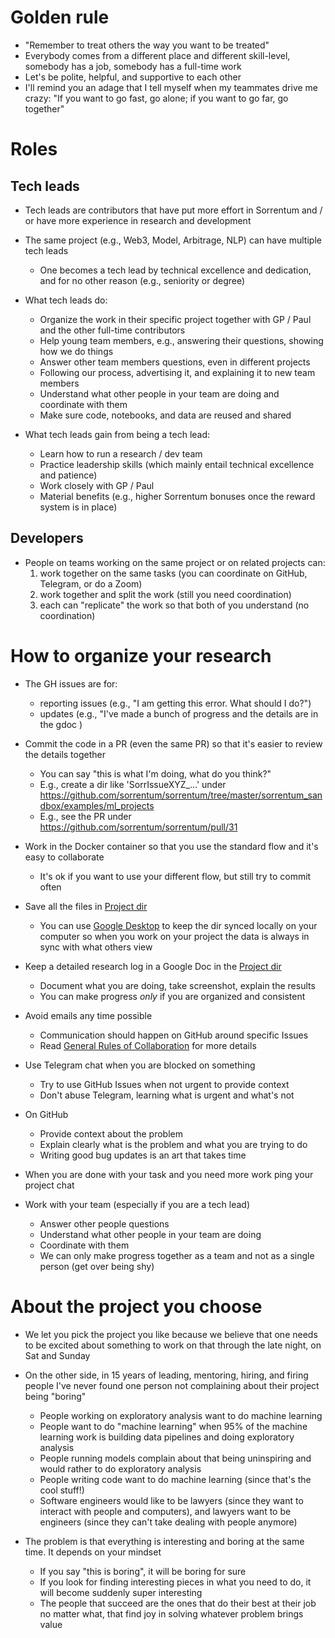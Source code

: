 # Golden rule

- "Remember to treat others the way you want to be treated"
- Everybody comes from a different place and different skill-level, somebody has
  a job, somebody has a full-time work
- Let's be polite, helpful, and supportive to each other
- I'll remind you an adage that I tell myself when my teammates drive me crazy:
  "If you want to go fast, go alone; if you want to go far, go together"

# Roles

## Tech leads

- Tech leads are contributors that have put more effort in Sorrentum and / or
  have more experience in research and development

- The same project (e.g., Web3, Model, Arbitrage, NLP) can have multiple tech
  leads

  - One becomes a tech lead by technical excellence and dedication, and for no
    other reason (e.g., seniority or degree)

- What tech leads do:

  - Organize the work in their specific project together with GP / Paul and the
    other full-time contributors
  - Help young team members, e.g., answering their questions, showing how we do
    things
  - Answer other team members questions, even in different projects
  - Following our process, advertising it, and explaining it to new team members
  - Understand what other people in your team are doing and coordinate with them
  - Make sure code, notebooks, and data are reused and shared

- What tech leads gain from being a tech lead:
  - Learn how to run a research / dev team
  - Practice leadership skills (which mainly entail technical excellence and
    patience)
  - Work closely with GP / Paul
  - Material benefits (e.g., higher Sorrentum bonuses once the reward system is
    in place)

## Developers

- People on teams working on the same project or on related projects can:
  1. work together on the same tasks (you can coordinate on GitHub, Telegram, or
     do a Zoom)
  2. work together and split the work (still you need coordination)
  3. each can "replicate" the work so that both of you understand (no
     coordination)

# How to organize your research

- The GH issues are for:

  - reporting issues (e.g., "I am getting this error. What should I do?")
  - updates (e.g., "I've made a bunch of progress and the details are in the
    gdoc <link>)

- Commit the code in a PR (even the same PR) so that it's easier to review the
  details together

  - You can say "this is what I'm doing, what do you think?"
  - E.g., create a dir like 'SorrIssueXYZ\_...' under
    https://github.com/sorrentum/sorrentum/tree/master/sorrentum_sandbox/examples/ml_projects
  - E.g., see the PR under https://github.com/sorrentum/sorrentum/pull/31

- Work in the Docker container so that you use the standard flow and it's easy
  to collaborate

  - It's ok if you want to use your different flow, but still try to commit
    often

- Save all the files in
  [Project dir](https://drive.google.com/drive/u/0/folders/1eKj6u_cbQM0ZLZ4wRJ6xPM1oqIKwusUo)

  - You can use [Google Desktop](https://www.google.com/drive/download/) to keep
    the dir synced locally on your computer so when you work on your project the
    data is always in sync with what others view

- Keep a detailed research log in a Google Doc in the
  [Project dir](https://drive.google.com/drive/u/0/folders/1eKj6u_cbQM0ZLZ4wRJ6xPM1oqIKwusUo)

  - Document what you are doing, take screenshot, explain the results
  - You can make progress _only_ if you are organized and consistent

- Avoid emails any time possible

  - Communication should happen on GitHub around specific Issues
  - Read [General Rules of Collaboration](General_rules_of_collaboration.md) for more details

- Use Telegram chat when you are blocked on something

  - Try to use GitHub Issues when not urgent to provide context
  - Don't abuse Telegram, learning what is urgent and what's not

- On GitHub

  - Provide context about the problem
  - Explain clearly what is the problem and what you are trying to do
  - Writing good bug updates is an art that takes time

- When you are done with your task and you need more work ping your project chat

- Work with your team (especially if you are a tech lead)
  - Answer other people questions
  - Understand what other people in your team are doing
  - Coordinate with them
  - We can only make progress together as a team and not as a single person (get
    over being shy)

# About the project you choose

- We let you pick the project you like because we believe that one needs to be
  excited about something to work on that through the late night, on Sat and
  Sunday
- On the other side, in 15 years of leading, mentoring, hiring, and firing
  people I've never found one person not complaining about their project being
  "boring"

  - People working on exploratory analysis want to do machine learning
  - People want to do "machine learning" when 95% of the machine learning work
    is building data pipelines and doing exploratory analysis
  - People running models complain about that being uninspiring and would rather
    to do exploratory analysis
  - People writing code want to do machine learning (since that's the cool
    stuff!)
  - Software engineers would like to be lawyers (since they want to interact
    with people and computers), and lawyers want to be engineers (since they
    can't take dealing with people anymore)

- The problem is that everything is interesting and boring at the same time. It
  depends on your mindset
  - If you say "this is boring", it will be boring for sure
  - If you look for finding interesting pieces in what you need to do, it will
    become suddenly super interesting
  - The people that succeed are the ones that do their best at their job no
    matter what, that find joy in solving whatever problem brings value

